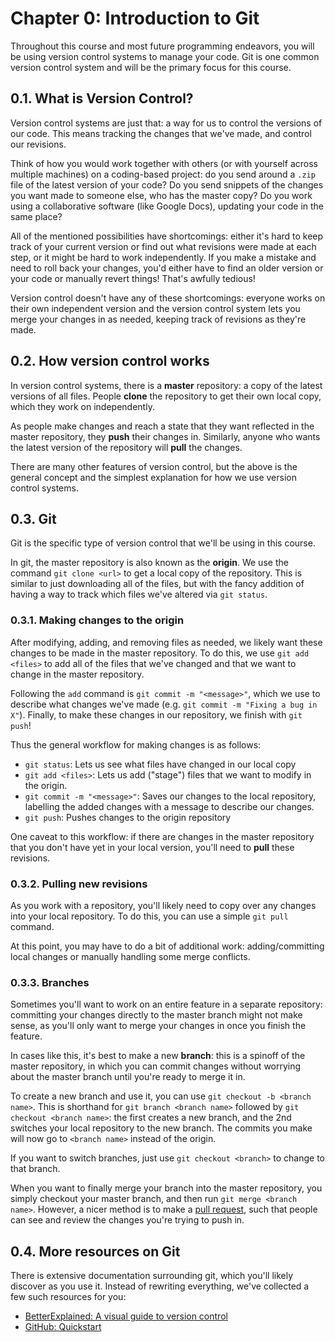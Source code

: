 # Chapter 0: Introduction to Git
Throughout this course and most future programming endeavors, you will be using version control systems to manage your code. Git is one common version control system and will be the primary focus for this course.

## 0.1. What is Version Control?
Version control systems are just that: a way for us to control the versions of our code. This means tracking the changes that we've made, and control our revisions.

Think of how you would work together with others (or with yourself across multiple machines) on a coding-based project: do you send around a `.zip` file of the latest version of your code? Do you send snippets of the changes you want made to someone else, who has the master copy? Do you work using a collaborative software (like Google Docs), updating your code in the same place?

All of the mentioned possibilities have shortcomings: either it's hard to keep track of your current version or find out what revisions were made at each step, or it might be hard to work independently. If you make a mistake and need to roll back your changes, you'd either have to find an older version or your code or manually revert things! That's awfully tedious!

Version control doesn't have any of these shortcomings: everyone works on their own independent version and the version control system lets you merge your changes in as needed, keeping track of revisions as they're made.


## 0.2. How version control works
In version control systems, there is a **master** repository: a copy of the latest versions of all files. People **clone** the repository to get their own local copy, which they work on independently.

As people make changes and reach a state that they want reflected in the master repository, they **push** their changes in. Similarly, anyone who wants the latest version of the repository will **pull** the changes.

There are many other features of version control, but the above is the general concept and the simplest explanation for how we use version control systems.

## 0.3. Git
Git is the specific type of version control that we'll be using in this course.

In git, the master repository is also known as the **origin**. We use the command `git clone <url>` to get a local copy of the repository. This is similar to just downloading all of the files, but with the fancy addition of having a way to track which files we've altered via `git status`.

### 0.3.1. Making changes to the origin
After modifying, adding, and removing files as needed, we likely want these changes to be made in the master repository. To do this, we use `git add <files>` to add all of the files that we've changed and that we want to change in the master repository.

Following the `add` command is `git commit -m "<message>"`, which we use to describe what changes we've made (e.g. `git commit -m "Fixing a bug in X"`). Finally, to make these changes in our repository, we finish with `git push`!

Thus the general workflow for making changes is as follows:
- `git status`: Lets us see what files have changed in our local copy
- `git add <files>`: Lets us add ("stage") files that we want to modify in the origin.
- `git commit -m "<message>"`: Saves our changes to the local repository, labelling the added changes with a message to describe our changes.
- `git push`: Pushes changes to the origin repository

One caveat to this workflow: if there are changes in the master repository that you don't have yet in your local version, you'll need to **pull** these revisions.

### 0.3.2. Pulling new revisions
As you work with a repository, you'll likely need to copy over any changes into your local repository. To do this, you can use a simple `git pull` command.

At this point, you may have to do a bit of additional work: adding/committing local changes or manually handling some merge conflicts.

### 0.3.3. Branches
Sometimes you'll want to work on an entire feature in a separate repository: committing your changes directly to the master branch might not make sense, as you'll only want to merge your changes in once you finish the feature.

In cases like this, it's best to make a new **branch**: this is a spinoff of the master repository, in which you can commit changes without worrying about the master branch until you're ready to merge it in.

To create a new branch and use it, you can use `git checkout -b <branch name>`. This is shorthand for `git branch <branch name>` followed by `git checkout <branch name>`: the first creates a new branch, and the 2nd switches your local repository to the new branch. The commits you make will now go to `<branch name>` instead of the origin.

If you want to switch branches, just use `git checkout <branch>` to change to that branch.

When you want to finally merge your branch into the master repository, you simply checkout your master branch, and then run `git merge <branch name>`. However, a nicer method is to make a [pull request](https://docs.github.com/en/pull-requests/collaborating-with-pull-requests/proposing-changes-to-your-work-with-pull-requests/creating-a-pull-request), such that people can see and review the changes you're trying to push in.

## 0.4. More resources on Git
There is extensive documentation surrounding git, which you'll likely discover as you use it. Instead of rewriting everything, we've collected a few such resources for you:

- [BetterExplained: A visual guide to version control](https://betterexplained.com/articles/a-visual-guide-to-version-control/)
- [GitHub: Quickstart](https://docs.github.com/en/get-started/quickstart)
